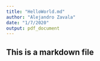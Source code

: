 ```yaml
---
title: "HelloWorld.md"
author: "Alejandro Zavala"
date: "1/7/2020"
output: pdf_document
---
```

## This is a markdown file